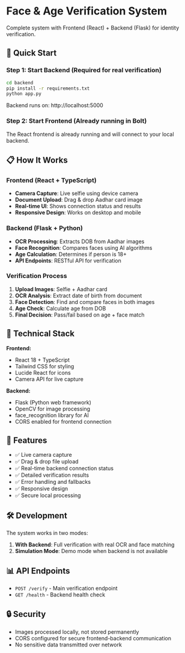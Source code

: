 # Face & Age Verification System

Complete system with Frontend (React) + Backend (Flask) for identity verification.

## 🚀 Quick Start

### Step 1: Start Backend (Required for real verification)
```bash
cd backend
pip install -r requirements.txt
python app.py
```
Backend runs on: http://localhost:5000

### Step 2: Start Frontend (Already running in Bolt)
The React frontend is already running and will connect to your local backend.

## 📋 How It Works

### Frontend (React + TypeScript)
- **Camera Capture**: Live selfie using device camera
- **Document Upload**: Drag & drop Aadhar card image
- **Real-time UI**: Shows connection status and results
- **Responsive Design**: Works on desktop and mobile

### Backend (Flask + Python)
- **OCR Processing**: Extracts DOB from Aadhar images
- **Face Recognition**: Compares faces using AI algorithms
- **Age Calculation**: Determines if person is 18+
- **API Endpoints**: RESTful API for verification

### Verification Process
1. **Upload Images**: Selfie + Aadhar card
2. **OCR Analysis**: Extract date of birth from document
3. **Face Detection**: Find and compare faces in both images
4. **Age Check**: Calculate age from DOB
5. **Final Decision**: Pass/fail based on age + face match

## 🔧 Technical Stack

**Frontend:**
- React 18 + TypeScript
- Tailwind CSS for styling
- Lucide React for icons
- Camera API for live capture

**Backend:**
- Flask (Python web framework)
- OpenCV for image processing
- face_recognition library for AI
- CORS enabled for frontend connection

## 📱 Features

- ✅ Live camera capture
- ✅ Drag & drop file upload
- ✅ Real-time backend connection status
- ✅ Detailed verification results
- ✅ Error handling and fallbacks
- ✅ Responsive design
- ✅ Secure local processing

## 🛠️ Development

The system works in two modes:
1. **With Backend**: Full verification with real OCR and face matching
2. **Simulation Mode**: Demo mode when backend is not available

## 📊 API Endpoints

- `POST /verify` - Main verification endpoint
- `GET /health` - Backend health check

## 🔒 Security

- Images processed locally, not stored permanently
- CORS configured for secure frontend-backend communication
- No sensitive data transmitted over network